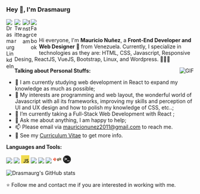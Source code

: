 ### Hey 👋, I'm Drasmaurg 

<a href="https://www.linkedin.com/in/mauricio-javier-nu%C3%B1ez-torres-02921518b/">
  <img align="left" alt="Drasmaurg LinkdeIn" width="22px" src="https://cdn-icons-png.flaticon.com/512/145/145807.png" />
</a>
<a href="https://twitter.com/Drasmaurg_">
  <img align="left" alt="Twitter" width="22px" src="https://cdn-icons-png.flaticon.com/512/179/179342.png" />
</a>
<a href="https://www.instagram.com/drasmaurg/">
  <img align="left" alt="Instagram" width="22px" src="https://cdn-icons-png.flaticon.com/512/1409/1409946.png" />
</a>
<a href="https://www.facebook.com/mauriciojavier.nuneztorres">
  <img align="left" alt="Facebook" width="22px" src="https://cdn-icons-png.flaticon.com/512/5968/5968764.png" />
</a>

<br />
<br />

Hi everyone, I'm **Mauricio Nuñez**, a **Front-End Developer and Web Designer** 🚀 from Venezuela.  Currently, I specialize in technologies as they are: HTML, CSS, Javascript, Responsive Desing, ReactJS, VueJS, Bootstrap, Linux, and Wordpress. 👨🏽‍💻 


  <img align="right" alt="GIF" src="https://c.tenor.com/NOYF3f82b_gAAAAC/programmer.gif" />

**Talking about Personal Stuffs:**

- 🌱 I am currently studying web development in React to expand my knowledge as much as possible; 
- 🤔 My interests are programming and web layout, the wonderful world of Javascript with all its frameworks, improving my skills and perception of UI and UX design and   how to polish my knowledge of CSS, etc..;
- 💼 I’m currently taking a Full-Stack Web Development with React ;
- 💬 Ask me about anything, I am happy to help;
- 📫 Please email via mauricionunez2011@gmail.com to reach me.
- 📝 See my [Curriculum Vitae](https://drive.google.com/file/d/1Yete7WmOEnK_W1I-_l06fpKooefKlXTF/view?usp=sharing) to get more info.


**Languages and Tools:**  

<code><img height="22" src="https://cdn-icons-png.flaticon.com/512/732/732212.png"></code>
<code><img height="22" src="https://cdn-icons-png.flaticon.com/512/732/732190.png"></code>
<code><img height="22" src="https://raw.githubusercontent.com/github/explore/80688e429a7d4ef2fca1e82350fe8e3517d3494d/topics/javascript/javascript.png"></code>
<code><img height="22" src="https://cdn-icons-png.flaticon.com/512/919/919851.png"></code>
<code><img height="22" src="htps://cdn-icons-png.flaticon.com/512/174/174881.png"></code>
<code><img height="22" src="https://cdn-icons-png.flaticon.com/512/518/518713.png"></code>
<code><img height="22" src="https://raw.githubusercontent.com/github/explore/80688e429a7d4ef2fca1e82350fe8e3517d3494d/topics/git/git.png"></code>
<code><img height="22" src="https://raw.githubusercontent.com/github/explore/80688e429a7d4ef2fca1e82350fe8e3517d3494d/topics/terminal/terminal.png"></code>

![Drasmaurg's GitHub stats](https://github-readme-stats.vercel.app/api?username=drasmaurg&theme=nord&show_icons=true)

⭐️ Follow me and contact me if you are interested in working with me.

